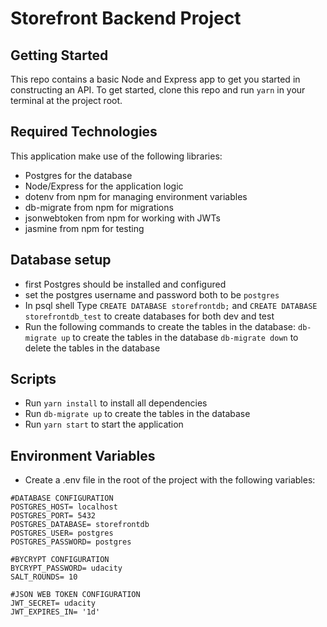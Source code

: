 # Storefront Backend Project

## Getting Started

This repo contains a basic Node and Express app to get you started in constructing an API. To get started, clone this repo and run `yarn` in your terminal at the project root.

## Required Technologies
This application make use of the following libraries:
- Postgres for the database
- Node/Express for the application logic
- dotenv from npm for managing environment variables
- db-migrate from npm for migrations
- jsonwebtoken from npm for working with JWTs
- jasmine from npm for testing

## Database setup
- first Postgres should be installed and configured
- set the postgres username and password both to be `postgres`
- In psql shell Type ```CREATE DATABASE storefrontdb;``` and ```CREATE DATABASE storefrontdb_test``` to create databases for both dev and test
- Run the following commands to create the tables in the database:
```db-migrate up``` to create the tables in the database
```db-migrate down``` to delete the tables in the database

## Scripts
- Run ```yarn install``` to install all dependencies
- Run ```db-migrate up``` to create the tables in the database
- Run ```yarn start``` to start the application

## Environment Variables
- Create a .env file in the root of the project with the following variables:
```env
#DATABASE CONFIGURATION
POSTGRES_HOST= localhost
POSTGRES_PORT= 5432
POSTGRES_DATABASE= storefrontdb
POSTGRES_USER= postgres
POSTGRES_PASSWORD= postgres

#BYCRYPT CONFIGURATION
BYCRYPT_PASSWORD= udacity
SALT_ROUNDS= 10

#JSON WEB TOKEN CONFIGURATION
JWT_SECRET= udacity
JWT_EXPIRES_IN= '1d'
```